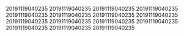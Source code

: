 20191119040235
20191119040235
20191119040235
20191119040235
20191119040235
20191119040235
20191119040235
20191119040235
20191119040235
20191119040235
20191119040235
20191119040235
20191119040235
20191119040235
20191119040235
